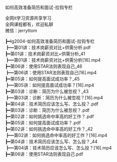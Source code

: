 如何高效准备简历和面试-拉钩专栏

全网it学习资源共享学习<br>全网课程都有，欢迎私聊<br>微信：jerryttom<br>

┣━lg2004-如何高效准备简历和面试-拉钩专栏<br> ┣━第01讲：技术岗薪资对比+供需分析.pdf<br> ┣━第01讲：技术岗薪资对比+供需分析_41<br> ┣━第01讲：技术岗薪资对比+供需分析[16].mp4<br> ┣━第06讲：使用STAR法则表现自己_46<br> ┣━第06讲：使用STAR法则表现自己[16].mp4<br> ┣━第05讲：如何提高面试成功率？_45<br> ┣━第05讲：如何提高面试成功率？[16].mp4<br> ┣━第03讲：诊断：简历为什么被忽视？_43<br> ┣━第03讲：诊断：简历为什么被忽视？[16].mp4<br> ┣━第04讲：技术简历应该怎么写、怎么投？.pdf<br> ┣━第03讲：诊断：简历为什么被忽视？.pdf<br> ┣━第02讲：如何挑选命中率高的好工作？.pdf<br> ┣━第05讲：如何提高面试成功率？.pdf<br> ┣━第02讲：如何挑选命中率高的好工作？_42<br> ┣━第02讲：如何挑选命中率高的好工作？[16].mp4<br> ┣━第04讲：技术简历应该怎么写、怎么投？_44<br> ┣━第04讲：技术简历应该怎么写、怎么投？[16].mp4<br> ┣━第06讲：使用STAR法则表现自己.pdf